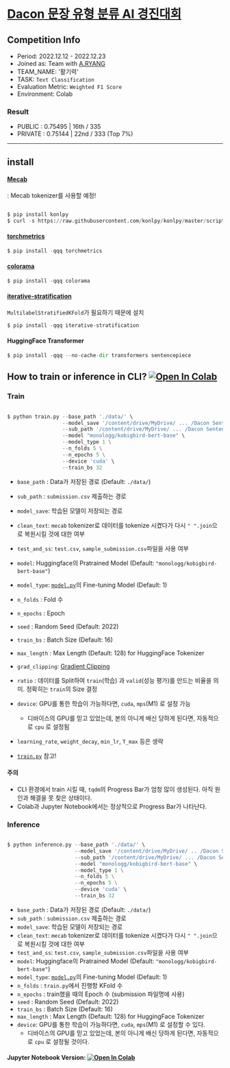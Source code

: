 
# [Dacon 문장 유형 분류 AI 경진대회](https://dacon.io/competitions/official/236037/overview/description)

## Competition Info
 - Period: 2022.12.12 - 2022.12.23
 - Joined as: Team with [A.RYANG](https://github.com/nomaday)
 - TEAM_NAME: '활기력'
 - TASK: `Text Classification`
 - Evaluation Metric: `Weighted F1 Score`
 - Environment: Colab 
 
### Result
 - PUBLIC  : 0.75495  |  16th / 335 
 - PRIVATE : 0.75144  |  22nd / 333 (Top 7%)  
-----------------
 
 
## install
#### [Mecab](https://konlpy.org/ko/v0.4.0/install/)
: Mecab tokenizer를 사용할 예정!
```python

$ pip install konlpy
$ curl -s https://raw.githubusercontent.com/konlpy/konlpy/master/scripts/mecab.sh | bash -x

```

#### [torchmetrics](https://torchmetrics.readthedocs.io/en/stable/)
```python
$ pip install -qqq torchmetrics
```

#### [colorama](https://github.com/tartley/colorama)
```python
$ pip install -qqq colorama
```

#### [iterative-stratification](https://github.com/trent-b/iterative-stratification)
`MultilabelStratifiedKFold`가 필요하기 때문에 설치
```python
$ pip install -qqq iterative-stratification
```

#### HuggingFace Transformer
```python
$ pip install -qqq --no-cache-dir transformers sentencepiece
```


## How to train or inference in CLI? [![Open In Colab](https://colab.research.google.com/assets/colab-badge.svg)](https://colab.research.google.com/drive/1EPaUyBIP4VER23AKPoLBPjW-Gdn8Bv6b?usp=share_link)


### Train 
```python

$ python train.py --base_path './data/' \
                  --model_save '/content/drive/MyDrive/ ... /Dacon Sentence Classification/' \
                  --sub_path '/content/drive/MyDrive/ ... /Dacon Sentence Classification/' \
                  --model "monologg/kobigbird-bert-base" \
                  --model_type 1 \
                  --n_folds 5 \
                  --n_epochs 5 \
                  --device 'cuda' \
                  --train_bs 32 

```
- `base_path` : Data가 저장된 경로 (Default: `./data/`)
- `sub_path`  : `submission.csv` 제출하는 경로
- `model_save`: 학습된 모델이 저장되는 경로
- `clean_text`: `mecab` tokenizer로 데이터를 tokenize 시켰다가 다시 `" ".join`으로 복원시킬 것에 대한 여부
- `test_and_ss`: `test.csv`, `sample_submission.csv`파일을 사용 여부
- `model`: Huggingface의 Pratrained Model (Default: `"monologg/kobigbird-bert-base"`)
- `model_type`: [`model.py`](https://github.com/renslightsaber/Dacon_Sentence_Type_Classification/blob/main/model.py)의 Fine-tuning Model (Default: 1)
- `n_folds`  : Fold 수
- `n_epochs` : Epoch
- `seed` : Random Seed (Default: 2022)
- `train_bs` : Batch Size (Default: 16)
- `max_length` : Max Length (Default: 128) for HuggingFace Tokenizer
- `grad_clipping`: [Gradient Clipping](https://neptune.ai/blog/understanding-gradient-clipping-and-how-it-can-fix-exploding-gradients-problem)
- `ratio` : 데이터를 Split하여 `train`(학습) 과 `valid`(성능 평가)를 만드는 비율을 의미. 정확히는 `train`의 Size 결정
- `device`: GPU를 통한 학습이 가능하다면, `cuda`, `mps`(M1) 로 설정 가능 
  - 디바이스의 GPU를 믿고 있었는데, 본의 아니게 배신 당하게 된다면, 자동적으로  `cpu` 로 설정됨 
- `learning_rate`, `weight_decay`, `min_lr`, `T_max` 등은 생략 

- [`train.py`](https://github.com/renslightsaber/Dacon_Sentence_Type_Classification/blob/main/train.py) 참고!   


#### 주의
 - CLI 환경에서 train 시킬 때, `tqdm`의 Progress Bar가 엄청 많이 생성된다. 아직 원인과 해결을 못 찾은 상태이다.
 - Colab과 Jupyter Notebook에서는 정상적으로 Progress Bar가 나타난다.



### Inference 
```python

$ python inference.py --base_path './data/' \
                      --model_save '/content/drive/MyDrive/ .. /Dacon Sentence Classification/' \
                      --sub_path '/content/drive/MyDrive/ ... /Dacon Sentence Classification/' \
                      --model "monologg/kobigbird-bert-base" \
                      --model_type 1 \
                      --n_folds 5 \
                      --n_epochs 5 \
                      --device 'cuda' \
                      --train_bs 32 

```
- `base_path` : Data가 저장된 경로 (Default: `./data/`)
- `sub_path`  : `submission.csv` 제출하는 경로
- `model_save`: 학습된 모델이 저장되는 경로
- `clean_text`: `mecab` tokenizer로 데이터를 tokenize 시켰다가 다시 `" ".join`으로 복원시킬 것에 대한 여부
- `test_and_ss`: `test.csv`, `sample_submission.csv`파일을 사용 여부
- `model`: Huggingface의 Pratrained Model (Default: `"monologg/kobigbird-bert-base"`)
- `model_type`: [`model.py`](https://github.com/renslightsaber/Dacon_Sentence_Type_Classification/blob/main/model.py)의 Fine-tuning Model (Default: 1)
- `n_folds`  : `train.py`에서 진행항 KFold 수
- `n_epochs` : train했을 때의 Epoch 수 (submission 파일명에 사용)  
- `seed` : Random Seed (Default: 2022)
- `train_bs` : Batch Size (Default: 16) 
- `max_length` : Max Length (Default: 128) for HuggingFace Tokenizer
- `device`: GPU를 통한 학습이 가능하다면, `cuda`, `mps`(M1) 로 설정할 수 있다.
  - 디바이스의 GPU를 믿고 있었는데, 본의 아니게 배신 당하게 된다면, 자동적으로  `cpu` 로 설정될 것이다.



#### Jupyter Notebook Version: [![Open In Colab](https://colab.research.google.com/assets/colab-badge.svg)](https://colab.research.google.com/drive/1mB05pvu7d83KQX6dyYlj4jxdeUSEt7pJ?usp=sharing) 



